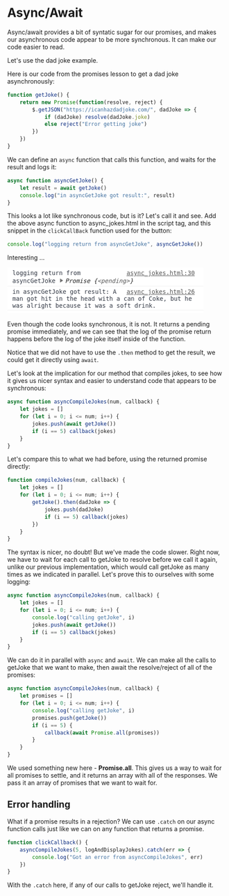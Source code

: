 # Async/Await

Async/await provides a bit of syntatic sugar for our promises, and makes our asynchronous code appear to be more synchronous. It can make our code easier to read.

Let's use the dad joke example.

Here is our code from the promises lesson to get a dad joke asynchronously:

```javascript
function getJoke() {
	return new Promise(function(resolve, reject) {
		$.getJSON("https://icanhazdadjoke.com/", dadJoke => {
			if (dadJoke) resolve(dadJoke.joke)
			else reject("Error getting joke")
		})
	})
}
```

We can define an `async` function that calls this function, and waits for the result and logs it:

```javascript
async function asyncGetJoke() {
	let result = await getJoke()
	console.log("in asyncGetJoke got result:", result)
}
```

This looks a lot like synchronous code, but is it? Let's call it and see. Add the above async function to async_jokes.html in the script tag, and this snippet in the `clickCallBack` function used for the button:

```javascript
console.log("logging return from asyncGetJoke", asyncGetJoke())
```

Interesting ...

![call to asyncGetJoke is asynchronous](img/async-get-joke.png)

Even though the code looks synchronous, it is not. It returns a pending promise immediately, and we can see that the log of the promise return happens before the log of the joke itself inside of the function.

Notice that we did not have to use the `.then` method to get the result, we could get it directly using `await`.

Let's look at the implication for our method that compiles jokes, to see how it gives us nicer syntax and easier to understand code that appears to be synchronous:

```javascript
async function asyncCompileJokes(num, callback) {
	let jokes = []
	for (let i = 0; i <= num; i++) {
		jokes.push(await getJoke())
		if (i == 5) callback(jokes)
	}
}
```

Let's compare this to what we had before, using the returned promise directly:

```javascript
function compileJokes(num, callback) {
	let jokes = []
	for (let i = 0; i <= num; i++) {
		getJoke().then(dadJoke => {
			jokes.push(dadJoke)
			if (i == 5) callback(jokes)
		})
	}
}
```

The syntax is nicer, no doubt! But we've made the code slower. Right now, we have to wait for each call to getJoke to resolve before we call it again, unlike our previous implementation, which would call getJoke as many times as we indicated in parallel. Let's prove this to ourselves with some logging:

```javascript
async function asyncCompileJokes(num, callback) {
	let jokes = []
	for (let i = 0; i <= num; i++) {
		console.log("calling getJoke", i)
		jokes.push(await getJoke())
		if (i == 5) callback(jokes)
	}
}
```

We can do it in parallel with `async` and `await`. We can make all the calls to getJoke that we want to make, then await the resolve/reject of all of the promises:

```javascript
async function asyncCompileJokes(num, callback) {
	let promises = []
	for (let i = 0; i <= num; i++) {
		console.log("calling getJoke", i)
		promises.push(getJoke())
		if (i == 5) {
			callback(await Promise.all(promises))
		}
	}
}
```

We used something new here - **Promise.all**. This gives us a way to wait for all promises to settle, and it returns an array with all of the responses. We pass it an array of promises that we want to wait for.

## Error handling

What if a promise results in a rejection? We can use `.catch` on our async function calls just like we can on any function that returns a promise.

```javascript
function clickCallback() {
	asyncCompileJokes(5, logAndDisplayJokes).catch(err => {
		console.log("Got an error from asyncCompileJokes", err)
	})
}
```

With the `.catch` here, if any of our calls to getJoke reject, we'll handle it.
